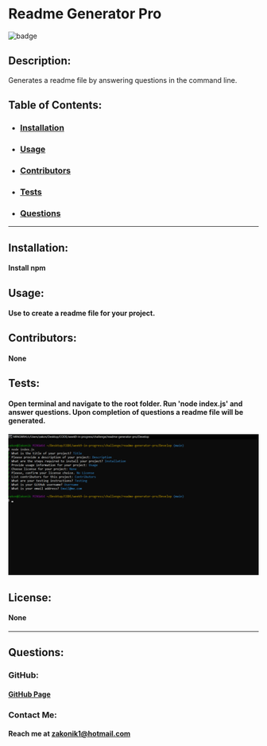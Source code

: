 # Readme Generator Pro
  ![badge](https://img.shields.io/badge/license-none-informational)

  ## Description: 
  Generates a readme file by answering questions in the command line.

  ## Table of Contents: 
  * ### [Installation](#installation)
  * ### [Usage](#usage)
  * ### [Contributors](#contributors)
  * ### [Tests](#tests)
  * ### [Questions](#questions)

---

  ## Installation:
  #### Install npm

  ## Usage:
  #### Use to create a readme file for your project.

  ## Contributors:
  #### None

  ## Tests:
  #### Open terminal and navigate to the root folder. Run 'node index.js' and answer questions. Upon completion of questions a readme file will be generated.
  
  ![Example](./Develop/images/command-line-prompts.png)

  ## License:
  #### None

  ---

  ## Questions:

  ### GitHub: 
  #### [GitHub Page](https://github.com/Zakonik13)

  ### Contact Me:
  #### Reach me at zakonik1@hotmail.com

